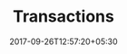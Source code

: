 ---
title: "Transactions"
date: 2017-09-26T12:57:20+05:30
draft: false
layout: transactions
property: "Riverfront"
status: "In Process"
url: /bookings/transactions/riverfront/
slug: "riverfront/"

mainmenu:
 bookings: true
 transactions: true

---